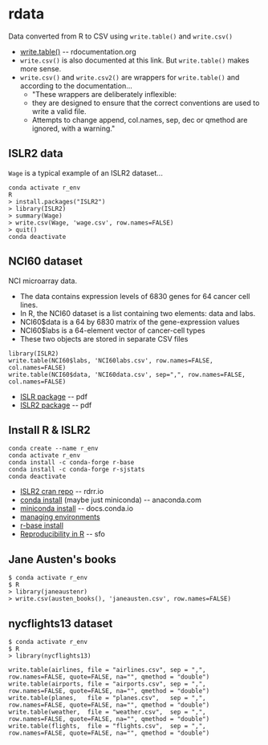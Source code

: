 # rdata

Data converted from R to CSV using `write.table()` and `write.csv()`

* [write.table()](https://www.rdocumentation.org/packages/utils/versions/3.6.2/topics/write.table) -- rdocumentation.org
* `write.csv()` is also documented at this link. But `write.table()` makes more sense.
* `write.csv()` and `write.csv2()` are wrappers for `write.table()` and according to the documentation...
  * "These wrappers are deliberately inflexible: 
  * they are designed to ensure that the correct conventions are used to write a valid file. 
  * Attempts to change append, col.names, sep, dec or qmethod are ignored, with a warning."

## ISLR2 data

`Wage` is a typical example of an ISLR2 dataset...

```
conda activate r_env
R
> install.packages("ISLR2")
> library(ISLR2)
> summary(Wage)
> write.csv(Wage, 'wage.csv', row.names=FALSE)
> quit()
conda deactivate
```

## NCI60 dataset

NCI microarray data. 

* The data contains expression levels of 6830 genes for 64 cancer cell lines.
* In R, the NCI60 dataset is a list containing two elements: data and labs.
* NCI60$data is a 64 by 6830 matrix of the gene-expression values
* NCI60$labs is a 64-element vector of cancer-cell types
* These two objects are stored in separate CSV files
```
library(ISLR2)
write.table(NCI60$labs, 'NCI60labs.csv', row.names=FALSE, col.names=FALSE)
write.table(NCI60$data, 'NCI60data.csv', sep=",", row.names=FALSE, col.names=FALSE)
```
* [ISLR package](https://cran.r-project.org/web/packages/ISLR/ISLR.pdf) -- pdf
* [ISLR2 package](https://cran.r-project.org/web/packages/ISLR2/ISLR2.pdf) -- pdf

## Install R & ISLR2

```
conda create --name r_env
conda activate r_env
conda install -c conda-forge r-base
conda install -c conda-forge r-sjstats
conda deactivate
```

* [ISLR2 cran repo](https://rdrr.io/cran/ISLR2/) -- rdrr.io
* [conda install](https://docs.anaconda.com/anaconda/install/) (maybe just miniconda) -- anaconda.com
* [miniconda install](https://docs.conda.io/en/latest/miniconda.html) -- docs.conda.io
* [managing environments](https://docs.conda.io/projects/conda/en/latest/user-guide/tasks/manage-environments.html)
* [r-base install](https://anaconda.org/conda-forge/r-base)
* [Reproducibility in R](https://stackoverflow.com/questions/5963269/how-to-make-a-great-r-reproducible-example) -- sfo

## Jane Austen's books

```
$ conda activate r_env
$ R
> library(janeaustenr)
> write.csv(austen_books(), 'janeausten.csv', row.names=FALSE)
```

## nycflights13 dataset

```
$ conda activate r_env
$ R
> library(nycflights13)

write.table(airlines, file = "airlines.csv", sep = ",", row.names=FALSE, quote=FALSE, na="", qmethod = "double")
write.table(airports, file = "airports.csv", sep = ",", row.names=FALSE, quote=FALSE, na="", qmethod = "double")
write.table(planes,   file = "planes.csv",   sep = ",", row.names=FALSE, quote=FALSE, na="", qmethod = "double")
write.table(weather,  file = "weather.csv",  sep = ",", row.names=FALSE, quote=FALSE, na="", qmethod = "double")
write.table(flights,  file = "flights.csv",  sep = ",", row.names=FALSE, quote=FALSE, na="", qmethod = "double")
```
